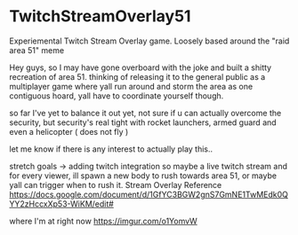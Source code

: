 # TwitchStreamOverlay51
Experiemental Twitch Stream Overlay game. Loosely based around the "raid area 51" meme

Hey guys, so I may have gone overboard with the joke and built a shitty recreation of area 51. thinking of releasing it to the general public as a multiplayer game where yall run around and storm the area as one contiguous hoard, yall have to coordinate yourself though.

so far I've yet to balance it out yet, not sure if u can actually overcome the security, but security's real tight with rocket launchers, armed guard and even a helicopter ( does not fly )

let me know if there is any interest to actually play this..

stretch goals ->
adding twitch integration so maybe a live twitch stream and for every viewer,
ill spawn a new body to rush towards area 51, or maybe yall can trigger when to rush it.
Stream Overlay Reference 
https://docs.google.com/document/d/1GfYC3BGW2gnS7GmNE1TwMEdk0QYY2zHccxXp53-WiKM/edit#


where I'm at right now
https://imgur.com/o1YomvW

